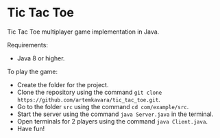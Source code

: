 # Tic Tac Toe

Tic Tac Toe multiplayer game implementation in Java.

Requirements:
* Java 8 or higher.

To play the game:

* Create the folder for the project.
* Clone the repository using the command `git clone https://github.com/artemkavara/tic_tac_toe.git`.
* Go to the folder `src` using the command `cd com/example/src`.
* Start the server using the command `java Server.java` in the terminal.
* Open terminals for 2 players using the command `java Client.java`.
* Have fun!
